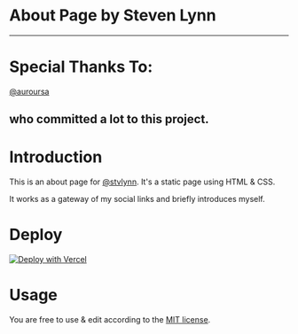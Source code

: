 # About Page by Steven Lynn
---
# Special Thanks To:
[@auroursa](https://github.com/auroursa)

who committed a lot to this project.
---

# Introduction
This is an about page for [@stvlynn](https://github.com/stvlynn). It's a static page using HTML & CSS.

It works as a gateway of my social links and briefly introduces myself.


# Deploy
[![Deploy with Vercel](https://vercel.com/button)](https://vercel.com/new/clone?repository-url=https%3A%2F%2Fgithub.com%2Fstvlynn%2Fabout-stv)

# Usage
You are free to use & edit according to the [MIT license](https://github.com/stvlynn/about-stv/blob/main/LICENSE).
